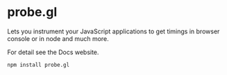 # probe.gl

Lets you instrument your JavaScript applications to get timings in browser console or in node and much more.

For detail see the Docs website.

```
npm install probe.gl
```

